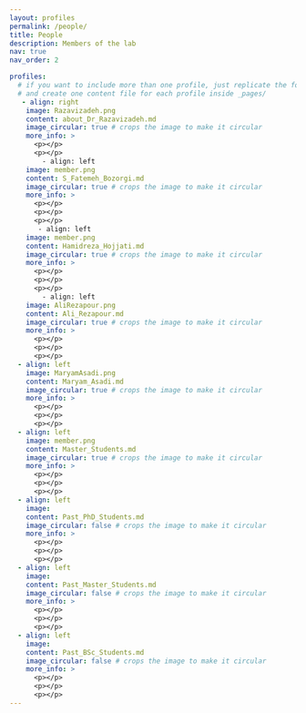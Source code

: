 ```yaml
---
layout: profiles
permalink: /people/
title: People
description: Members of the lab
nav: true
nav_order: 2

profiles:
  # if you want to include more than one profile, just replicate the following block
  # and create one content file for each profile inside _pages/
   - align: right
    image: Razavizadeh.png
    content: about_Dr_Razavizadeh.md
    image_circular: true # crops the image to make it circular
    more_info: >
      <p></p>
      <p></p>
        - align: left
    image: member.png
    content: S_Fatemeh_Bozorgi.md
    image_circular: true # crops the image to make it circular
    more_info: >
      <p></p>
      <p></p>
      <p></p>
       - align: left
    image: member.png
    content: Hamidreza_Hojjati.md
    image_circular: true # crops the image to make it circular
    more_info: >
      <p></p> 
      <p></p>
      <p></p>
        - align: left
    image: AliRezapour.png
    content: Ali_Rezapour.md
    image_circular: true # crops the image to make it circular
    more_info: >
      <p></p>
      <p></p>
      <p></p>
  - align: left
    image: MaryamAsadi.png
    content: Maryam_Asadi.md
    image_circular: true # crops the image to make it circular
    more_info: >
      <p></p>
      <p></p>
      <p></p>
  - align: left
    image: member.png
    content: Master_Students.md
    image_circular: true # crops the image to make it circular
    more_info: >
      <p></p>
      <p></p>
      <p></p>
  - align: left
    image: 
    content: Past_PhD_Students.md
    image_circular: false # crops the image to make it circular
    more_info: >
      <p></p>
      <p></p>
      <p></p>
  - align: left
    image: 
    content: Past_Master_Students.md
    image_circular: false # crops the image to make it circular
    more_info: >
      <p></p>
      <p></p>
      <p></p>
  - align: left
    image: 
    content: Past_BSc_Students.md
    image_circular: false # crops the image to make it circular
    more_info: >
      <p></p>
      <p></p>
      <p></p>
---
```


